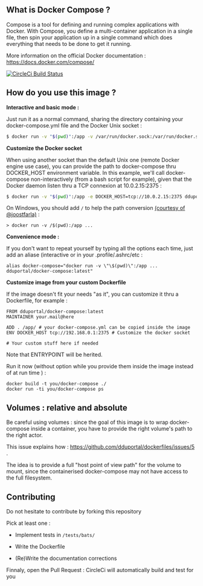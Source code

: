 ## What is Docker Compose ? ##

Compose is a tool for defining and running complex applications with Docker. With Compose, you define a multi-container application in a single file, then spin your application up in a single command which does everything that needs to be done to get it running.

More information on the official Docker documentation : https://docs.docker.com/compose/

[![CircleCi Build Status](https://circleci.com/gh/dduportal-dockerfiles/docker-compose.svg?&style=shield&circle-token=a7fd546c08f8c0a1bf0ff211b07d14f204e65be1)](https://circleci.com/gh/dduportal-dockerfiles/docker-compose)

## How do you use this image ? ##

**Interactive and basic mode :**

Just run it as a normal command, sharing the directory containing your docker-compose.yml file and the Docker Unix socket :

```bash
$ docker run -v "$(pwd)":/app -v /var/run/docker.sock:/var/run/docker.sock -ti dduportal/docker-compose:latest --help
```

**Customize the Docker socket**

When using another socket than the default Unix one (remote Docker engine use case), you can provide the path to docker-compose thru DOCKER_HOST environment variable.
In this example, we'll call docker-compose non-interactively (from a bash script for example), given that the Docker daemon listen thru a TCP connexion at 10.0.2.15:2375 :

```bash
$ docker run -v "$(pwd)":/app -e DOCKER_HOST=tcp://10.0.2.15:2375 dduportal/docker-compose:latest up -d
```

On Windows, you should add ```/``` to help the path conversion [(courtesy of @joostfarla)](https://github.com/dduportal-dockerfiles/docker-compose/issues/1#issuecomment-99464292) :

```
> docker run -v /$(pwd):/app ...
```

**Convenience mode :**

If you don't want to repeat yourself by typing all the options each time, just add an aliase (interactive or in your .profile/.ashrc/etc :

	alias docker-compose="docker run -v \"\$(pwd)\":/app ... dduportal/docker-compose:latest"

**Customize image from your custom Dockerfile**

If the image doesn't fit your needs "as it", you can customize it thru a Dockerfile, for example :

    FROM dduportal/docker-compose:latest
    MAINTAINER your.mail@here
    
    ADD . /app/ # your docker-compose.yml can be copied inside the image
    ENV DOCKER_HOST tcp://192.168.0.1:2375 # Customize the docker socket
    
    # Your custom stuff here if needed

Note that ENTRYPOINT will be herited.

Run it now (without option while you provide them inside the image instead of at run time ) :

    docker build -t you/docker-compose ./
    docker run -ti you/docker-compose ps

## Volumes : relative and absolute

Be careful using volumes : since the goal of this image is to wrap docker-compose inside a container, you have to provide the right volume's path to the right actor.

This issue explains how : https://github.com/dduportal/dockerfiles/issues/5 .

The idea is to provide a full "host point of view path" for the volume to mount, since the containerised docker-compose may not have access to the full filesystem.

## Contributing

Do not hesitate to contribute by forking this repository

Pick at least one :

* Implement tests in ```/tests/bats/```

* Write the Dockerfile

* (Re)Write the documentation corrections


Finnaly, open the Pull Request : CircleCi will automatically build and test for you
